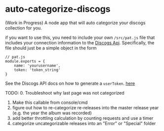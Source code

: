# auto-categorize-discogs

(Work in Progress)
A node app that will auto categorize your discogs collection for you.

if you want to use this, you need to include your own `/src/pat.js` file that includes your connection information to the [Discogs Api](https://www.discogs.com/developers/#page:home,header:home-quickstart). Specifically, the file should just be a simple object in the form

```
// pat.js
module.exports = {
    name: 'yourusername',
    token: 'token_string'
}
```

See the Discogs API docs on how to generate a `userToken`. [here](https://www.discogs.com/settings/developers)

TODO:
0. Troubleshoot why last page was not categorized
1. Make this callable from console/cmd
2. figure out how to re-categorize re-releases into the master release year (e.g. the year the album was recorded)
3. add better throttling calculation by counting requests and use a timer
4. categorize uncategorizable releases into an "Error" or "Special" folder